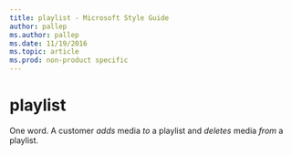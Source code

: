 ```yaml
---
title: playlist - Microsoft Style Guide
author: pallep
ms.author: pallep
ms.date: 11/19/2016
ms.topic: article
ms.prod: non-product specific
---
```


# playlist

One word. A customer *adds* media *to* a playlist and *deletes* media *from* a playlist.
